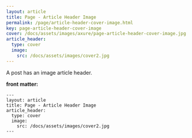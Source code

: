 ```yaml
---
layout: article
title: Page - Article Header Image
permalink: /page/article-header-cover-image.html
key: page-article-header-cover-image
cover: /docs/assets/images/axure/page-article-header-cover-image.jpg
article_header:
  type: cover
  image:
    src: /docs/assets/images/cover2.jpg
---
```


A post has an image article header.

<!-- more -->

**front matter:**

    ---
    layout: article
    title: Page - Article Header Image
    article_header:
      type: cover
      image:
        src: /docs/assets/images/cover2.jpg
    ---